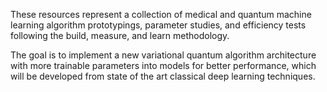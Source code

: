These resources represent a collection of medical and quantum machine learning algorithm prototypings, parameter studies, and efficiency tests following the build, measure, and learn methodology.

The goal is to implement a new variational quantum algorithm architecture with more trainable parameters into models for better performance, which will be developed from state of the art classical deep learning techniques.
